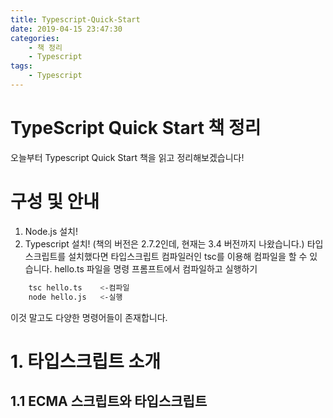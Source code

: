 ```yaml
---
title: Typescript-Quick-Start
date: 2019-04-15 23:47:30
categories:
    - 책 정리
    - Typescript
tags:
    - Typescript
---
```


# TypeScript Quick Start 책 정리
오늘부터 Typescript Quick Start 책을 읽고 정리해보겠습니다!

# 구성 및 안내
1. Node.js 설치!
2. Typescript 설치! (책의 버전은 2.7.2인데, 현재는 3.4 버전까지 나왔습니다.)
타입스크립트를 설치했다면 타입스크립트 컴파일러인 tsc를 이용해 컴파일을 할 수 있습니다.
hello.ts 파일을 명령 프롬프트에서 컴파일하고 실행하기
``` bash
    tsc hello.ts    <-컴파일
    node hello.js   <-실행
```
이것 말고도 다양한 명령어들이 존재합니다.

# 1. 타입스크립트 소개
## 1.1 ECMA 스크립트와 타입스크립트
